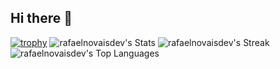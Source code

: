 ## Hi there 👋

<!--
**rafaelnovaisdev/rafaelnovaisdev** is a ✨ _special_ ✨ repository because its `README.md` (this file) appears on your GitHub profile.

Here are some ideas to get you started:

- 🔭 I’m currently working on ...
- 🌱 I’m currently learning ...
- 👯 I’m looking to collaborate on ...
- 🤔 I’m looking for help with ...
- 💬 Ask me about ...
- 📫 How to reach me: ...
- 😄 Pronouns: ...
- ⚡ Fun fact: ...
-->


[![trophy](https://github-profile-trophy.vercel.app/?username=rafaelnovaisdev)](https://github.com/ryo-ma/github-profile-trophy)
![rafaelnovaisdev's Stats](https://github-readme-stats.vercel.app/api?username=rafaelnovaisdev&theme=vue-dark&show_icons=true&hide_border=true&count_private=true)
![rafaelnovaisdev's Streak](https://github-readme-streak-stats.herokuapp.com/?user=rafaelnovaisdev&theme=vue-dark&hide_border=true)
![rafaelnovaisdev's Top Languages](https://github-readme-stats.vercel.app/api/top-langs/?username=rafaelnovaisdev&theme=vue-dark&show_icons=true&hide_border=true&layout=compact)
